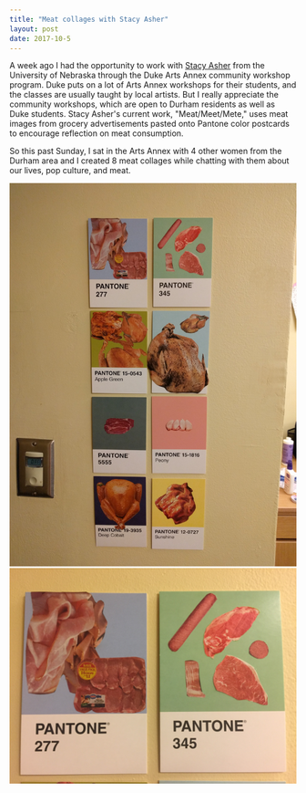 ```yaml
---
title: "Meat collages with Stacy Asher"
layout: post
date: 2017-10-5
---
```


A week ago I had the opportunity to work with <a href="http://stacyasher.com">Stacy Asher</a> from the University of Nebraska through the Duke Arts Annex community workshop program. Duke puts on a lot of Arts Annex workshops for their students, and the classes are usually taught by local artists. But I really appreciate the community workshops, which are open to Durham residents as well as Duke students. Stacy Asher's current work, "Meat/Meet/Mete," uses meat images from grocery advertisements pasted onto Pantone color postcards to encourage reflection on meat consumption.

So this past Sunday, I sat in the Arts Annex with 4 other women from the Durham area and I created 8 meat collages while chatting with them about our lives, pop culture, and meat.

<img class="post-inline-image" src="/files/meat_collage_full.jpg"/>

<img class="post-inline-image" src="/files/meat_collage_1.JPG"/>
